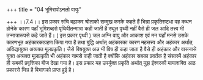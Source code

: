 +++
title = "04 भूमिरापोऽनलो वायुः"

+++
।।7.4।। इस प्रकार रुचि बढ़ाकर श्रोताको सम्मुख करके कहते हैं भिन्ना
प्रकृतिरष्टधा वह कथन होनेके कारण यहाँ भूमिशब्दसे पृथिवीतन्मात्रा कही
जाती है स्थूल पृथ्वी नहीं वैसे ही जल आदि तत्त्व भी तन्मात्रारूपसे कहे
जाते हैं। ( इस प्रकार पृथ्वी ) जल अग्नि वायु और आकाश एवं मन यहाँ मनसे
उसके कारणभूत अहंकारकाग्रहण किया गया है तथा बुद्धि अर्थात् अहंकारका कारण
महत्तत्त्व और अहंकार अर्थात् अविद्यायुक्त अव्यक्त मूलप्रकृति। जैसे
विषयुक्त अन्न भी विष ही कहा जाता है वैसे ही अहंकार और वासनासे युक्त
अव्यक्त मूलप्रकृति भी अहंकार नामसे कही जाती है क्योंकि अहंकार सबका
प्रवर्तक है संसारमें अहंकार ही सबकी प्रवृत्तिका बीज देखा गया है। इस
प्रकार यह उपर्युक्त प्रकृति अर्थात् मुझ ईश्वरकी मायाशक्ति आठ प्रकारसे
भिन्न है विभागको प्राप्त हुई है।
